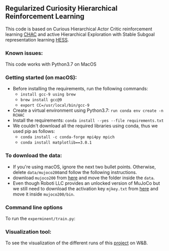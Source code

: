 ## Regularized Curiosity Hierarchical Reinforcement Learning

This code is based on Curious Hierarchical Actor Critic reinforcement learning [CHAC](https://github.com/knowledgetechnologyuhh/goal_conditioned_RL_baselines) and active Hierarchical Exploration
with Stable Subgoal representation learning [HESS](https://github.com/SiyuanLee/HESS/tree/8f93124533ac07037172b8dd99080c17fef0a961).


### Known issues:
This code works with Python3.7 on MacOS

### Getting started (on macOS):
- Before installing the requirements, run the following commands:
    - `install gcc-9 using brew`
    - `brew install gcc@9`
    - `export CC=/usr/local/bin/gcc-9` 
- Create a virtual environment using Python3.7: `run conda env create -n RCHAC`
- Install the requirements: `conda install --yes --file requirements.txt`
- We couldn't download all the required libraries using conda, thus we used pip as follows:
    - `conda install -c conda-forge mpi4py mpich`
    - `conda install matplotlib==3.0.1`

### To download the data:
- If you're using macOS, ignore the next two bullet points. Otherwise, delete `data/mujoco200`and follow the following instructions.
- download `mujoco200` from [here](http://www.roboti.us/download.html) and move the folder inside the `data`.
- Even though Roboti LLC provides an unlocked version of MuJoCo but we still need to download the activation key `mjkey.txt` from [here](http://www.roboti.us/license.html) and move it inside `mujoco200/bin`.

### Command line options
To run the `experminent/train.py`:

### Visualization tool: 
To see the visualization of the different runs of this [project](https://wandb.ai/rfarah/RCHAC?workspace=user-rfarah) on W&B.